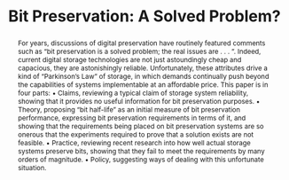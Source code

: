 ---
abstract: 'For years, discussions of digital preservation have routinely featured
  comments such as “bit preservation is a solved problem; the real issues are . .
  . ”. Indeed, current digital storage technologies are not just astoundingly cheap
  and capacious, they are astonishingly reliable. Unfortunately, these attributes
  drive a kind of “Parkinson’s Law” of storage, in which demands continually push
  beyond the capabilities of systems implementable at an affordable price. This paper
  is in four parts:

  • Claims, reviewing a typical claim of storage system reliability, showing that
  it provides no useful information for bit preservation purposes.

  • Theory, proposing “bit half-life” as an initial measure of bit preservation performance,
  expressing bit preservation requirements in terms of it, and showing that the requirements
  being placed on bit preservation systems are so onerous that the experiments required
  to prove that a solution exists are not feasible.

  • Practice, reviewing recent research into how well actual storage systems preserve
  bits, showing that they fail to meet the requirements by many orders of magnitude.

  • Policy, suggesting ways of dealing with this unfortunate situation.'
creators:
- David S. H. Rosenthal
date: null
document_url: https://services.phaidra.univie.ac.at/api/object/o:294179/download
grand_parent: iPRES
institutions: []
keywords:
- london
landing_page_url: https://phaidra.univie.ac.at/o:294179
language: eng
layout: publication
license: CC BY-SA 3.0 AT
notes_url: null
parent: iPRES 2008
publication_type: paper
size: 90300
slides_url: null
source_name: iPRES
stream_url: null
title: 'Bit Preservation: A Solved Problem?'
year: 2008
---